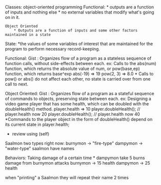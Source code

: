 Classes: object-oriented programming
    Functional:
        * outputs are a function of inputs and nothing else
        * no external variables that modify what's going on in it.

    Object Oriented
        * Outputs are a function of inputs and some other factors maintained in a state

State:
    *the values of some variables of interest that are maintained for the program to perform necessary record-keeping.

Functional:
    Gist : Organizes flow of a program as a stateless sequence of function calls, without side-effects between each.
        ex: Calls to the abs(num) function, which returns the absolute value of num, or pow(base,ep) function, which returns base^exp
        abs(-19) => 19
        pow(2, 3) => 8.0
    * Calls to pow() or abs() do not affect each other, no state is carried over from one call to next.


Object Oriented:
    Gist : Organizes flow of a program as a stateful sequence of commands to objects, preserving state between each.
        ex: Designing a video game player that has some health, which can be doubled with the doubleHealth() method.
        player.health => 10
        player.doubleHealth(); // player.health now 20
        player.doubleHealth(); // player.health now 40
    *Commands to the player object in the form of doubleHealth() depend on its current state in player.health;

- review using (self)

Saalmon
    two types right now:
    burnymon -> "fire-type"
    dampymon -> "water-type"
saalmon have names

Behaviors:
    Taking damage of a certain time
        * dampymon take 5 burns damage from burnymon attacks
    burnymon -> 15 health
    dampymon -> 25 health

when "printing" a Saalmon they will repeat their name 2 times
